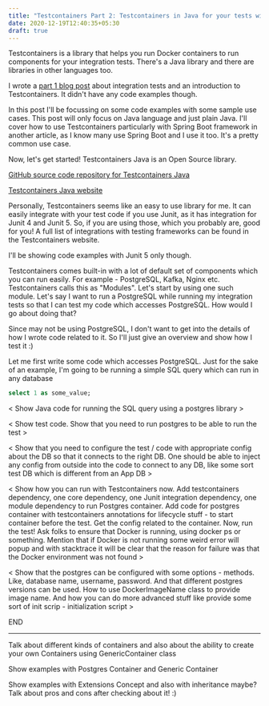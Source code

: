 ```yaml
---
title: "Testcontainers Part 2: Testcontainers in Java for your tests with Junit 5"
date: 2020-12-19T12:40:35+05:30
draft: true
---
```


Testcontainers is a library that helps you run Docker containers to run
components for your integration tests. There's a Java library and there are
libraries in other languages too.

I wrote a [part 1 blog post](https://karuppiah7890.github.io/blog/posts/testcontainers-part-1-an-introduction-to-a-new-way-of-integration-testing/)
about integration tests and an introduction to Testcontainers. It didn't have
any code examples though.

In this post I'll be focussing on some code examples with some sample use cases.
This post will only focus on Java language and just plain Java. I'll cover how
to use Testcontainers particularly with Spring Boot framework in another
article, as I know many use Spring Boot and I use it too. It's a pretty
common use case.

Now, let's get started! Testcontainers Java is an Open Source library.

[GitHub source code repository for Testcontainers Java](https://github.com/testcontainers/testcontainers-java/)

[Testcontainers Java website](https://testcontainers.org)

Personally, Testcontainers seems like an easy to use library for me. It can
easily integrate with your test code if you use Junit, as it has integration
for Junit 4 and Junit 5. So, if you are using those, which you probably are,
good for you! A full list of integrations with testing frameworks can be found
in the Testcontainers website.

I'll be showing code examples with Junit 5 only though.

Testcontainers comes built-in with a lot of default set of components which you
can run easily. For example - PostgreSQL, Kafka, Nginx etc. Testcontainers
calls this as "Modules". Let's start by using one such module. Let's say I want
to run a PostgreSQL while running my integration tests so that I can test my
code which accesses PostgreSQL. How would I go about doing that?

Since may not be using PostgreSQL, I don't want to get into the details of how
I wrote code related to it. So I'll just give an overview and show how I test
it :)

Let me first write some code which accesses PostgreSQL. Just for the sake of an
example, I'm going to be running a simple SQL query which can run in any
database

```sql
select 1 as some_value;
```

< Show Java code for running the SQL query using a postgres library >

< Show test code. Show that you need to run postgres to be able to run the test >

< Show that you need to configure the test / code with appropriate config about
the DB so that it connects to the right DB. One should be able to inject any
config from outside into the code to connect to any DB, like some sort test DB
which is different from an App DB >

< Show how you can run with Testcontainers now. Add testcontainers dependency,
one core dependency, one Junit integration dependency, one module dependency
to run Postgres container. Add code for postgres container with testcontainers
annotations for lifecycle stuff - to start container before the test. Get the
config related to the
container. Now, run the test! Ask folks to ensure that Docker is running, using
docker ps or something. Mention that if Docker is not running
some weird error will popup and with stacktrace it will be clear that the reason
for failure was that the Docker environment was not found >

< Show that the postgres can be configured with some options - methods. Like,
database name, username, password. And that different postgres versions can
be used. How to use DockerImageName class to provide image name. And how you
can do more advanced stuff like provide some sort of init scrip -
initialization script >

END

---

Talk about different kinds of containers and also about the ability to create
your own Containers using GenericContainer class

Show examples with Postgres Container and Generic Container

Show examples with Extensions Concept and also with inheritance maybe? Talk
about pros and cons after checking about it! :)
